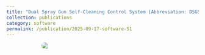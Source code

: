 ```yaml
---
title: "Dual Spray Gun Self-Cleaning Control System [Abbreviation: DSGSCS] Version 1.0"
collection: publications
category: software
permalink: /publication/2025-09-17-software-S1
---
```

<div style="display:flex; justify-content:center; gap:12px; flex-wrap:wrap;">
  <img src="{{ '/images/s1.jpg' | relative_url }}" style="flex:0 1 320px; max-width:320px; height:auto; border-radius:8px;">
  </div>
